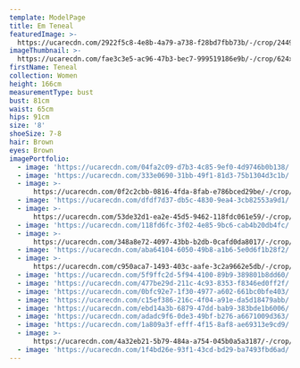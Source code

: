 ```yaml
---
template: ModelPage
title: Em Teneal
featuredImage: >-
  https://ucarecdn.com/2922f5c8-4e8b-4a79-a738-f28bd7fbb73b/-/crop/2449x1335/0,166/-/preview/
imageThumbnail: >-
  https://ucarecdn.com/fae3c3e5-ac96-47b3-bec7-999519186e9b/-/crop/624x808/336,394/-/preview/
firstName: Teneal
collection: Women
height: 166cm
measurementType: bust
bust: 81cm
waist: 65cm
hips: 91cm
size: '8'
shoeSize: 7-8
hair: Brown
eyes: Brown
imagePortfolio:
  - image: 'https://ucarecdn.com/04fa2c09-d7b3-4c85-9ef0-4d9746b0b138/'
  - image: 'https://ucarecdn.com/333e0690-31bb-49f1-81d3-75b1304d3c1b/'
  - image: >-
      https://ucarecdn.com/0f2c2cbb-0816-4fda-8fab-e786bced29be/-/crop/1077x1498/375,951/-/preview/
  - image: 'https://ucarecdn.com/dfdf7d37-db5c-4830-9ea4-3cb82553a9d1/'
  - image: >-
      https://ucarecdn.com/53de32d1-ea2e-45d5-9462-118fdc061e59/-/crop/1364x1854/146,595/-/preview/
  - image: 'https://ucarecdn.com/118fd6fc-3f02-4e85-9bc6-cab4b20db4fc/'
  - image: >-
      https://ucarecdn.com/348a8e72-4097-43bb-b2db-0cafd0da8017/-/crop/1001x1514/105,234/-/preview/
  - image: 'https://ucarecdn.com/aba64104-6050-49b8-a1b6-5e0d6f1b28f2/'
  - image: >-
      https://ucarecdn.com/c950aca7-1493-403c-aafe-3c2a9662e5db/-/crop/1045x1425/125,178/-/preview/
  - image: 'https://ucarecdn.com/5f9ffc2d-5f94-4100-89b9-389801b8dd60/'
  - image: 'https://ucarecdn.com/477be29d-211c-4c93-8353-f8346ed0ff2f/'
  - image: 'https://ucarecdn.com/0bfc92e7-1f30-4977-a602-661bc0bfe403/'
  - image: 'https://ucarecdn.com/c15ef386-216c-4f04-a91e-da5d18479abb/'
  - image: 'https://ucarecdn.com/ebd14a3b-6879-47dd-bab9-383bde1b6006/'
  - image: 'https://ucarecdn.com/adadc9f6-0de3-49bf-b276-a6671009d363/'
  - image: 'https://ucarecdn.com/1a809a3f-efff-4f15-8af8-ae69313e9cd9/'
  - image: >-
      https://ucarecdn.com/4a32eb21-5b79-484a-a754-045b0a5a3187/-/crop/1089x1535/48,123/-/preview/
  - image: 'https://ucarecdn.com/1f4bd26e-93f1-43cd-bd29-ba7493fbd6ad/'
---
```


